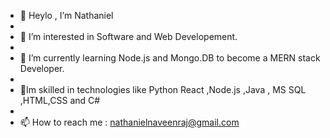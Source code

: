 - 👋 Heylo , I’m Nathaniel
- 
- 👀 I’m interested in Software and Web Developement.
- 
- 🌱 I’m currently learning Node.js and Mongo.DB to become a MERN stack Developer.
- 
- 🎯Im skilled in technologies like Python React ,Node.js ,Java , MS SQL ,HTML,CSS and C#
- 
- 📫 How to reach me : nathanielnaveenraj@gmail.com


